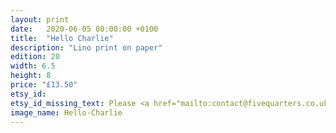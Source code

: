 ```yaml
---
layout: print
date:   2020-06-05 00:00:00 +0100
title:  "Hello Charlie"
description: "Lino print on paper"
edition: 20
width: 6.5
height: 8
price: "£13.50"
etsy_id:
etsy_id_missing_text: Please <a href="mailto:contact@fivequarters.co.uk">contact me</a> if you're interested in buying this print.
image_name: Hello-Charlie
---
```

